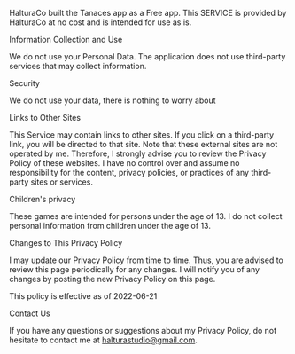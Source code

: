 HalturaCo built the Tanaces app as a Free app. This SERVICE is provided by HalturaCo at no cost and is intended for use as is.

Information Collection and Use

We do not use your Personal Data. The application does not use third-party services that may collect information.

Security

We do not use your data, there is nothing to worry about

Links to Other Sites

This Service may contain links to other sites. If you click on a third-party link, you will be directed to that site. Note that these external sites are not operated by me. Therefore, I strongly advise you to review the Privacy Policy of these websites. I have no control over and assume no responsibility for the content, privacy policies, or practices of any third-party sites or services.


Children's privacy

These games are intended for persons under the age of 13. I do not collect personal information from children under the age of 13.

Changes to This Privacy Policy

I may update our Privacy Policy from time to time. Thus, you are advised to review this page periodically for any changes. I will notify you of any changes by posting the new Privacy Policy on this page.

This policy is effective as of 2022-06-21

Contact Us

If you have any questions or suggestions about my Privacy Policy, do not hesitate to contact me at halturastudio@gmail.com.
